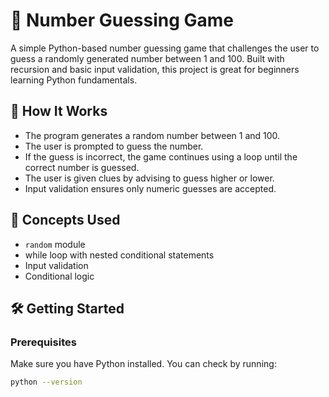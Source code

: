 # 🎯 Number Guessing Game

A simple Python-based number guessing game that challenges the user to guess a randomly generated number between 1 and 100. Built with recursion and basic input validation, this project is great for beginners learning Python fundamentals.

## 🚀 How It Works

- The program generates a random number between 1 and 100.
- The user is prompted to guess the number.
- If the guess is incorrect, the game continues using a loop until the correct number is guessed.
- The user is given clues by advising to guess higher or lower.
- Input validation ensures only numeric guesses are accepted.

## 🧠 Concepts Used

- `random` module
- while loop with nested conditional statements
- Input validation
- Conditional logic

## 🛠️ Getting Started

### Prerequisites
Make sure you have Python installed. You can check by running:
```bash
python --version

